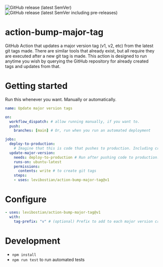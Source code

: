 ![GitHub release (latest SemVer)](https://img.shields.io/github/v/release/levibostian/action-conventional-pr-linter?label=latest%20stable%20release)
![GitHub release (latest SemVer including pre-releases)](https://img.shields.io/github/v/release/levibostian/action-conventional-pr-linter?include_prereleases&label=latest%20pre-release%20version)

# action-bump-major-tag

GitHub Action that updates a major version tag (v1, v2, etc) from the latest git tags made. There are similar tools that already exist, but all require they are executed after a new git tag is made. This action is designed to run anytime you wish by querying the GitHub repository for already created tags and updates from that. 

# Getting started

Run this whenever you want. Manually or automatically. 

```yaml
name: Update major version tags 

on:
  workflow_dispatch: # allow running manually, if you want to. 
  push: 
    branches: [main] # Or, run when you run an automated deployment 

jobs:
  deploy-to-production:
    # Imagine that this is code that pushes to production. Including creating a new git tag. 
  update-major-version:
    needs: deploy-to-production # Run after pushing code to production. 
    runs-on: ubuntu-latest 
    permissions: 
      contents: write # to create git tags 
    steps: 
    - uses: levibostian/action-bump-major-tag@v1
```

# Configure 

```yml
- uses: levibostian/action-bump-major-tag@v1
  with:
    tag-prefix: "v" # (optional) Prefix to add to each major version created/updated. Example: 'v' will create tags like 'v1', 'v2', etc.
```

# Development

- `npm install`
- `npm run test` to run automated tests
